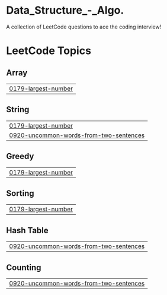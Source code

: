 # Data_Structure_-_Algo.
A collection of LeetCode questions to ace the coding interview! 

<!---LeetCode Topics Start-->
# LeetCode Topics
## Array
|  |
| ------- |
| [0179-largest-number](https://github.com/cluetenz/Data_Structure_-_Algo./tree/master/0179-largest-number) |
## String
|  |
| ------- |
| [0179-largest-number](https://github.com/cluetenz/Data_Structure_-_Algo./tree/master/0179-largest-number) |
| [0920-uncommon-words-from-two-sentences](https://github.com/cluetenz/Data_Structure_-_Algo./tree/master/0920-uncommon-words-from-two-sentences) |
## Greedy
|  |
| ------- |
| [0179-largest-number](https://github.com/cluetenz/Data_Structure_-_Algo./tree/master/0179-largest-number) |
## Sorting
|  |
| ------- |
| [0179-largest-number](https://github.com/cluetenz/Data_Structure_-_Algo./tree/master/0179-largest-number) |
## Hash Table
|  |
| ------- |
| [0920-uncommon-words-from-two-sentences](https://github.com/cluetenz/Data_Structure_-_Algo./tree/master/0920-uncommon-words-from-two-sentences) |
## Counting
|  |
| ------- |
| [0920-uncommon-words-from-two-sentences](https://github.com/cluetenz/Data_Structure_-_Algo./tree/master/0920-uncommon-words-from-two-sentences) |
<!---LeetCode Topics End-->